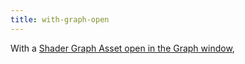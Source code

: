 ```yaml
---
title: with-graph-open
---
```


With a [Shader Graph Asset open in the Graph window](Open-Graph-Edit.md),
